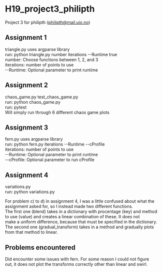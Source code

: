 # H19_project3_philipth
Project 3 for philipth (philipth@mail.uio.no)

## Assignment 1  
triangle.py uses argparse library  
run: python triangle.py number iterations --Runtime true  
number: Choose functions between 1, 2, and 3  
iterations: number of points to use  
--Runtime: Optional parameter to print runtime  

## Assignment 2
chaos_game.py test_chaos_game.py  
run: python chaos_game.py  
run: pytest  
Will simply run through 6 different chaos game plots  

## Assignment 3
fern.py uses argparse library  
run: python fern.py iterations --Runtime --cProfile  
iterations: number of points to use  
--Runtime: Optional parameter to print runtime  
--cProfile: Optional parameter to run cProfile  

## Assignment 4
variations.py  
run: python variations.py  

For problem c) to d) in assignment 4, I was a little confused about what the assignment asked for, so I instead made two different functions.  
The first one (blend) takes in a dictionary with procentage (key) and method to use (value) and creates a linear combination of these. It does not  
make a uniform difference, because that must be specified in the dictionary.  
The second one (gradual_transform) takes in a method and gradually plots from that method to linear.  

## Problems encountered
Did encounter some issues with fern. For some reason I could not figure out, it does not plot the transforms correctly other than linear and swirl.
